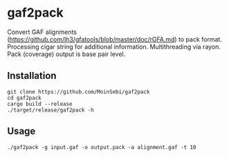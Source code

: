 # gaf2pack

Convert GAF alignments (https://github.com/lh3/gfatools/blob/master/doc/rGFA.md) to pack format. 
Processing cigar string for additional information. Multithreading via rayon. Pack (coverage) output is base pair level. 


## Installation

```
git clone https://github.com/MoinSebi/gaf2pack
cd gaf2pack
cargo build --release
./target/release/gaf2pack -h 
```

## Usage 

```
./gaf2pack -g input.gaf -o output.pack -a alignment.gaf -t 10 
```